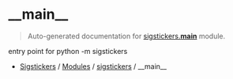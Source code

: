 # \_\_main\_\_

> Auto-generated documentation for [sigstickers.__main__](../../sigstickers/__main__.py) module.

entry point for python -m sigstickers

- [Sigstickers](../README.md#sigstickers-index) / [Modules](../README.md#sigstickers-modules) / [sigstickers](index.md#sigstickers) / \_\_main\_\_
